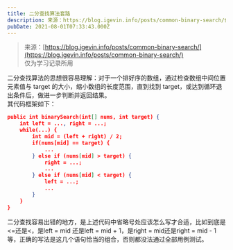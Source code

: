 ```yaml
---
title: 二分查找算法套路
description: 来源：https://blog.igevin.info/posts/common-binary-search/仅为学习记录所用二分查找算法的思想很容易理解：对于一个排好序的数组，通过检查数组中间位置元素值与 target 的大小，缩小数组的长度范围，直到找到 target，或达到循环退出条件后...
pubDate: 2021-08-01T07:33:43.000Z
---
```

> 来源：[https://blog.igevin.info/posts/common-binary-search/](https://blog.igevin.info/posts/common-binary-search/)<br />仅为学习记录所用

二分查找算法的思想很容易理解：对于一个排好序的数组，通过检查数组中间位置元素值与 target 的大小，缩小数组的长度范围，直到找到 target，或达到循环退出条件后，做进一步判断并返回结果。<br />其代码框架如下：
```json
public int binarySearch(int[] nums, int target) {
    int left = ..., right = ...;
    while(...) {
        int mid = (left + right) / 2;
        if(nums[mid] == target) {
            ...
        } else if (nums[mid] > target) {
            right = ...;
            ...
        } else if (nums[mid] < target) {
            left = ...;
            ...
        }
    }
}
```
二分查找容易出错的地方，是上述代码中省略号处应该怎么写才合适，比如到底是<=还是<，是left = mid 还是left = mid + 1，是right = mid还是right = mid - 1等，正确的写法是这几个语句恰当的组合，否则都没法通过全部用例测试。
